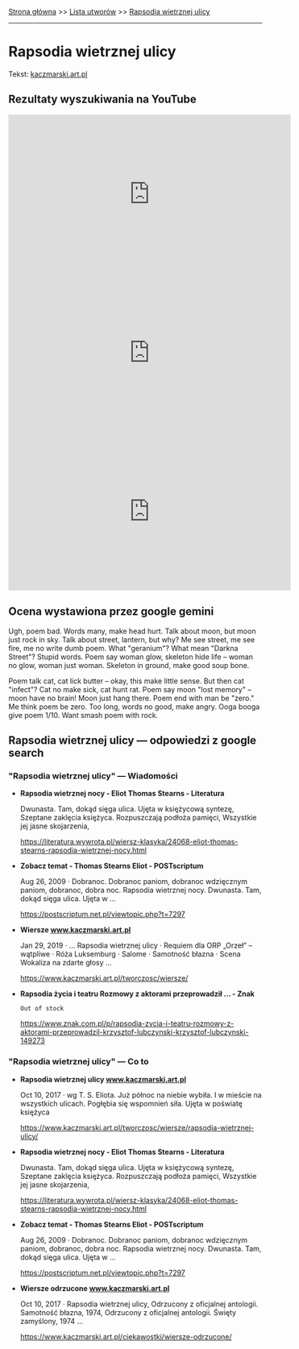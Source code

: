 [Strona główna](../index.md) >> [Lista utworów](../list.md) >> [Rapsodia wietrznej ulicy](509.md)

---

# Rapsodia wietrznej ulicy

Tekst: [kaczmarski.art.pl](https://www.kaczmarski.art.pl/tworczosc/wiersze/rapsodia-wietrznej-ulicy/)

## Rezultaty wyszukiwania na YouTube

<iframe width="560" height="315" src="https://www.youtube.com/embed/a8pFEEiSFPU?si=IdontcarewhotheIRSsendsImnotpayingtaxes" title="YouTube video player" frameborder="0" allow="accelerometer; autoplay; clipboard-write; encrypted-media; gyroscope; picture-in-picture; web-share" referrerpolicy="strict-origin-when-cross-origin" allowfullscreen></iframe>

<iframe width="560" height="315" src="https://www.youtube.com/embed/LwaDoEs0st4?si=IdontcarewhotheIRSsendsImnotpayingtaxes" title="YouTube video player" frameborder="0" allow="accelerometer; autoplay; clipboard-write; encrypted-media; gyroscope; picture-in-picture; web-share" referrerpolicy="strict-origin-when-cross-origin" allowfullscreen></iframe>

<iframe width="560" height="315" src="https://www.youtube.com/embed/cyO786KOPMg?si=IdontcarewhotheIRSsendsImnotpayingtaxes" title="YouTube video player" frameborder="0" allow="accelerometer; autoplay; clipboard-write; encrypted-media; gyroscope; picture-in-picture; web-share" referrerpolicy="strict-origin-when-cross-origin" allowfullscreen></iframe>

## Ocena wystawiona przez google gemini

Ugh, poem bad. Words many, make head hurt. Talk about moon, but moon just rock in sky. Talk about street, lantern, but why? Me see street, me see fire, me no write dumb poem. What "geranium"? What mean "Darkna Street"? Stupid words. Poem say woman glow, skeleton hide life – woman no glow, woman just woman. Skeleton in ground, make good soup bone.

Poem talk cat, cat lick butter – okay, this make little sense. But then cat "infect"? Cat no make sick, cat hunt rat. Poem say moon "lost memory" – moon have no brain! Moon just hang there. Poem end with man be "zero." Me think poem be zero. Too long, words no good, make angry. Ooga booga give poem 1/10. Want smash poem with rock.


## Rapsodia wietrznej ulicy — odpowiedzi z google search

### "Rapsodia wietrznej ulicy" — Wiadomości

- **Rapsodia wietrznej nocy - Eliot Thomas Stearns - Literatura**

    Dwunasta. Tam, dokąd sięga ulica. Ujęta w księżycową syntezę, Szeptane zaklęcia księżyca. Rozpuszczają podłoża pamięci, Wszystkie jej jasne skojarzenia, 

   <https://literatura.wywrota.pl/wiersz-klasyka/24068-eliot-thomas-stearns-rapsodia-wietrznej-nocy.html>
- **Zobacz temat - Thomas Stearns Eliot - POSTscriptum**

    Aug 26, 2009  ·  Dobranoc. Dobranoc paniom, dobranoc wdzięcznym paniom, dobranoc, dobra noc. Rapsodia wietrznej nocy. Dwunasta. Tam, dokąd sięga ulica. Ujęta w ... 

   <https://postscriptum.net.pl/viewtopic.php?t=7297>
- **Wiersze www.kaczmarski.art.pl**

    Jan 29, 2019  ·  ... Rapsodia wietrznej ulicy · Requiem dla ORP „Orzeł” – wątpliwe · Róża Luksemburg · Salome · Samotność błazna · Scena Wokaliza na zdarte głosy ... 

   <https://www.kaczmarski.art.pl/tworczosc/wiersze/>
- **Rapsodia życia i teatru Rozmowy z aktorami przeprowadził ... - Znak**

      Out of stock 

   <https://www.znak.com.pl/p/rapsodia-zycia-i-teatru-rozmowy-z-aktorami-przeprowadzil-krzysztof-lubczynski-krzysztof-lubczynski-149273>

### "Rapsodia wietrznej ulicy" — Co to

- **Rapsodia wietrznej ulicy www.kaczmarski.art.pl**

    Oct 10, 2017  ·  wg T. S. Eliota. Już północ na niebie wybiła. I w mieście na wszystkich ulicach. Pogłębia się wspomnień siła. Ujęta w poświatę księżyca 

   <https://www.kaczmarski.art.pl/tworczosc/wiersze/rapsodia-wietrznej-ulicy/>
- **Rapsodia wietrznej nocy - Eliot Thomas Stearns - Literatura**

    Dwunasta. Tam, dokąd sięga ulica. Ujęta w księżycową syntezę, Szeptane zaklęcia księżyca. Rozpuszczają podłoża pamięci, Wszystkie jej jasne skojarzenia, 

   <https://literatura.wywrota.pl/wiersz-klasyka/24068-eliot-thomas-stearns-rapsodia-wietrznej-nocy.html>
- **Zobacz temat - Thomas Stearns Eliot - POSTscriptum**

    Aug 26, 2009  ·  Dobranoc. Dobranoc paniom, dobranoc wdzięcznym paniom, dobranoc, dobra noc. Rapsodia wietrznej nocy. Dwunasta. Tam, dokąd sięga ulica. Ujęta w ... 

   <https://postscriptum.net.pl/viewtopic.php?t=7297>
- **Wiersze odrzucone www.kaczmarski.art.pl**

    Oct 10, 2017  ·  Rapsodia wietrznej ulicy, Odrzucony z oficjalnej antologii. Samotność błazna, 1974, Odrzucony z oficjalnej antologii. Święty zamyślony, 1974 ... 

   <https://www.kaczmarski.art.pl/ciekawostki/wiersze-odrzucone/>

